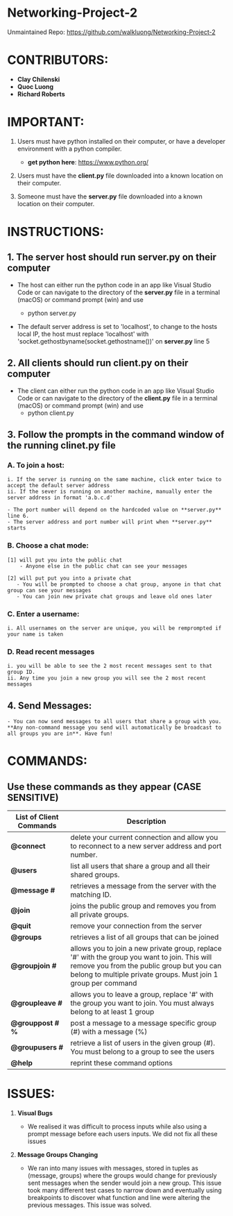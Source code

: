 # Networking-Project-2

Unmaintained Repo: https://github.com/walkluong/Networking-Project-2

# CONTRIBUTORS:

- **Clay Chilenski**
- **Quoc Luong**
- **Richard Roberts**


# IMPORTANT:

1. Users must have python installed on their computer, or have a developer environment with a python compiler.
    - **get python here**: https://www.python.org/

2. Users must have the **client.py** file downloaded into a known location on their computer.

3. Someone must have the **server.py** file downloaded into a known location on their computer.


# INSTRUCTIONS: 

## 1. The server host should run **server.py** on their computer

  - The host can either run the python code in an app like Visual Studio Code or can navigate to the directory of the **server.py** file in a terminal (macOS) or command prompt (win) and use 
    - python server.py

  - The default server address is set to 'localhost', to change to the hosts local IP, the host must replace 'localhost' with 'socket.gethostbyname(socket.gethostname())' on **server.py** line 5

## 2. All clients should run **client.py** on their computer

  - The client can either run the python code in an app like Visual Studio Code or can navigate to the directory of the **client.py** file in a terminal (macOS) or command prompt (win) and use 
    - python client.py

## 3. Follow the prompts in the command window of the running clinet.py file

  ### A. To join a host:

    i. If the server is running on the same machine, click enter twice to accept the default server address
    ii. If the sever is running on another machine, manually enter the server address in format 'a.b.c.d' 

    - The port number will depend on the hardcoded value on **server.py** line 6.
    - The server address and port number will print when **server.py** starts

  ### B. Choose a chat mode:

    [1] will put you into the public chat
        - Anyone else in the public chat can see your messages
        
    [2] will put put you into a private chat 
       - You will be prompted to choose a chat group, anyone in that chat group can see your messages
       - You can join new private chat groups and leave old ones later

  ### C. Enter a username:

    i. All usernames on the server are unique, you will be remprompted if your name is taken

  ### D. Read recent messages

    i. you will be able to see the 2 most recent messages sent to that group ID. 
    ii. Any time you join a new group you will see the 2 most recent messages

## 4. Send Messages:

    - You can now send messages to all users that share a group with you. **Any non-command message you send will automatically be broadcast to all groups you are in**. Have fun!

# COMMANDS:

## Use these commands as they appear (CASE SENSITIVE)

| List of Client Commands | Description   |
| ----------------------- | ------------- |
| **@connect**            | delete your current connection and allow you to reconnect to a new server address and port number. |
| **@users**              | list all users that share a group and all their shared groups. |
| **@message #**          | retrieves a message from the server with the matching ID. |
| **@join**               | joins the public group and removes you from all private groups. |
| **@quit**               | remove your connection from the server |    
| **@groups**             | retrieves a list of all groups that can be joined |
| **@groupjoin #**        | allows you to join a new private group, replace '#' with the group you want to join. This will remove you from the public group but you can belong to multiple private groups. Must join 1 group per command |
| **@groupleave #**       | allows you to leave a group, replace '#' with the group you want to join. You must always belong to at least 1 group |
| **@grouppost # %**      | post a message to a message specific group (#) with a message (%) |
| **@groupusers #**       | retrieve a list of users in the given group (#). You must belong to a group to see the users |
| **@help**               | reprint these command options|


# ISSUES:

1. **Visual Bugs**
    - We realised it was difficult to process inputs while also using a prompt message before each users inputs. We did not fix all these issues

2. **Message Groups Changing**
    - We ran into many issues with messages, stored in tuples as (message, groups) where the groups would change for previously sent messages when the sender would join a new group. This issue took many different test cases to narrow down and eventually using breakpoints to discover what function and line were altering the previous messages. This issue was solved. 
